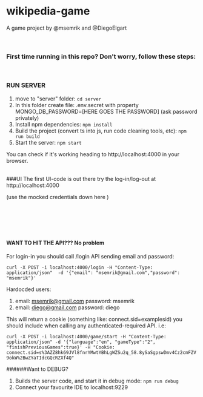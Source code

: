 # wikipedia-game
A game project by @msemrik and @DiegoElgart
<br><br><br>



### First time running in this repo? Don't worry, follow these steps:
<br>

### RUN SERVER
1. move to "server" folder: `cd server`
2. In this folder create file: .env.secret with property MONGO_DB_PASSWORD=[HERE GOES THE PASSWORD] (ask password privately)
3. Install npm dependencies: `npm install`
4. Build the project (convert ts into js, run code cleaning tools, etc): `npm run build`
5. Start the server: `npm start`

You can check if it's working heading to http://localhost:4000 in your browser.
<br><br>


###UI
The first UI-code is out there try the log-in/log-out at http://localhost:4000

(use the mocked credentials down here )
<br><br><br><br><br><br>


#### WANT TO HIT THE API??? No problem
For login-in you should call /login API sending email and password:

`curl -X POST -i localhost:4000/login -H "Content-Type: application/json"  -d '{"email": "msemrik@gmail.com","password": "msemrik"}'`

Hardocded users: 
1. email: msemrik@gmail.com password: msemrik
2. email: diego@gmail.com password: diego

This will return a cookie (something like: connect.sid=examplesid) you should include when calling any authenticated-required API.
i.e:

`curl -X POST -i localhost:4000/game/start -H "Content-Type: application/json" -d '{"language":"en", "gameType":"2", "finishPreviousGames":true}' -H "Cookie: connect.sid=s%3AZZ8hk69JVl8fnrYMwtYBhLgWZSu2q_58.8ySaSgpswDmv4Cz2cmFZV9okW%2BwZYaTIdcGQcRZXf4Q"`

######Want to DEBUG?
1. Builds the server code, and start it in debug mode: `npm run debug`
2. Connect your favourite IDE to localhost:9229